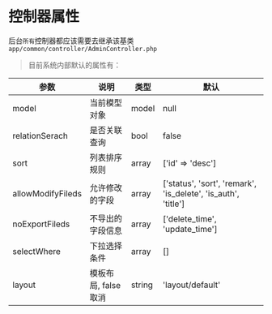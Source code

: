 # 控制器属性

后台`所有`控制器都应该需要去继承该基类`app/common/controller/AdminController.php`

> 目前系统内部默认的属性有：

| 参数 | 说明 | 类型 | 默认 |
| --- | --- | --- | --- |
| model | 当前模型对象 | model | null |
| relationSerach | 是否关联查询 | bool | false |
| sort | 列表排序规则 | array |  ['id' => 'desc']|
| allowModifyFileds | 允许修改的字段 | array |  ['status', 'sort', 'remark', 'is_delete', 'is_auth', 'title']|
| noExportFileds | 不导出的字段信息 | array |  ['delete_time', 'update_time']|
| selectWhere | 下拉选择条件 | array | [] |
| layout | 模板布局, false取消 | string| 'layout/default' |